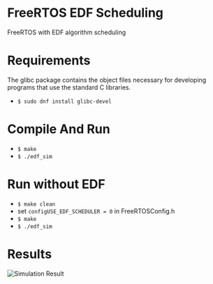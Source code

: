 # FreeRTOS EDF Scheduling

FreeRTOS with EDF algorithm scheduling

# Requirements
The glibc package contains the object files necessary for developing programs that use the standard C libraries.
  - ```$ sudo dnf install glibc-devel```
  
# Compile And Run
  - ```$ make```
  - ```$ ./edf_sim```

# Run without EDF
  - ```$ make clean```
  - set ```configUSE_EDF_SCHEDULER = 0``` in FreeRTOSConfig.h
  - ```$ make```
  - ```$ ./edf_sim```
  
 # Results
  ![Simulation Result](simulation.png)
